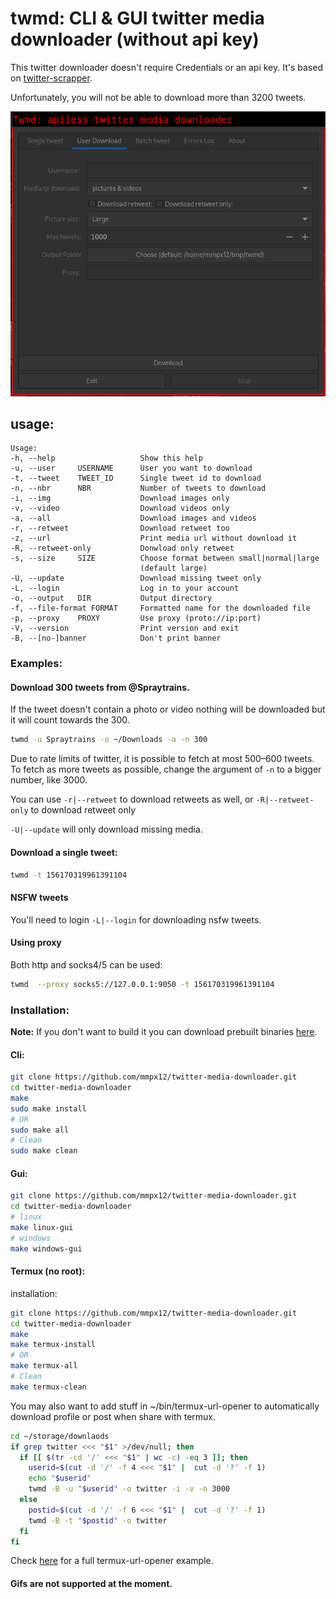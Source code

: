 # twmd: CLI & GUI twitter media downloader (without api key)

This twitter downloader doesn't require Credentials or an api key. It's based on [twitter-scrapper](https://github.com/imperatrona/twitter-scraper).

Unfortunately, you will not be able to download more than 3200 tweets.

![gui](.github/screenshots/gui.png)


## usage: 

```
Usage:
-h, --help                   Show this help
-u, --user     USERNAME      User you want to download
-t, --tweet    TWEET_ID      Single tweet id to download
-n, --nbr      NBR           Number of tweets to download
-i, --img                    Download images only
-v, --video                  Download videos only
-a, --all                    Download images and videos
-r, --retweet                Download retweet too
-z, --url                    Print media url without download it
-R, --retweet-only           Donwload only retweet
-s, --size     SIZE          Choose format between small|normal|large
                             (default large)
-U, --update                 Download missing tweet only
-L, --login                  Log in to your account
-o, --output   DIR           Output directory
-f, --file-format FORMAT     Formatted name for the downloaded file
-p, --proxy    PROXY         Use proxy (proto://ip:port)
-V, --version                Print version and exit
-B, --[no-]banner            Don't print banner
```

### Examples:

#### Download 300 tweets from @Spraytrains.

If the tweet doesn't contain a photo or video nothing will be downloaded but it will count towards the 300.

```sh
twmd -u Spraytrains -o ~/Downloads -a -n 300
```

Due to rate limits of twitter, it is possible to fetch at most 500–600 tweets.
To fetch as more tweets as possible, change the argument of `-n` to a bigger number, like 3000.

You can use `-r|--retweet` to download retweets as well, or `-R|--retweet-only` to download retweet only

`-U|--update` will only download missing media.

#### Download a single tweet:

```sh
twmd -t 156170319961391104
```

#### NSFW tweets

You'll need to login `-L|--login` for downloading nsfw tweets.


#### Using proxy

Both http and socks4/5 can be used:

```sh
twmd  --proxy socks5://127.0.0.1:9050 -t 156170319961391104
```

### Installation:


**Note:** If you don't want to build it you can download prebuilt binaries [here](https://github.com/mmpx12/twitter-media-downloader/releases/latest).


#### Cli:

```sh
git clone https://github.com/mmpx12/twitter-media-downloader.git
cd twitter-media-downloader
make
sudo make install
# OR
sudo make all
# Clean
sudo make clean
```

#### Gui:

```sh
git clone https://github.com/mmpx12/twitter-media-downloader.git
cd twitter-media-downloader
# linux
make linux-gui
# windows
make windows-gui
```


#### Termux (no root):

installation: 

```sh
git clone https://github.com/mmpx12/twitter-media-downloader.git
cd twitter-media-downloader
make
make termux-install
# OR
make termux-all
# Clean
make termux-clean
```

You may also want to add stuff in ~/bin/termux-url-opener to automatically download profile or post when share with termux.

```sh
cd ~/storage/downlaods
if grep twitter <<< "$1" >/dev/null; then
  if [[ $(tr -cd '/' <<< "$1" | wc -c) -eq 3 ]]; then
    userid=$(cut -d '/' -f 4 <<< "$1" |  cut -d '?' -f 1)
    echo "$userid"
    twmd -B -u "$userid" -o twitter -i -v -n 3000
  else 
    postid=$(cut -d '/' -f 6 <<< "$1" |  cut -d '?' -f 1)
    twmd -B -t "$postid" -o twitter
  fi
fi
```


Check [here](https://gist.github.com/mmpx12/f0741d40909ed3f182fd6f9b33b580d7) for a full termux-url-opener example.


#### Gifs are not supported at the moment.
